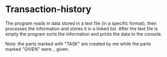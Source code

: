 # Transaction-history
The program reads in data stored in a text file (in a specific format), then processes the information and stores it in a linked list.
After the text file is empty the program sorts the information and prints the data to the console.

Note: the parts marked with "TASK" are created by me while the parts marked "GIVEN" were... given.
